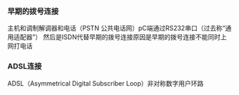 ### 早期的拨号连接
主机和调制解调器和电话（PSTN 公共电话网）pC端通过RS232串口（过去称“通用适配器”）
然后是ISDN代替早期的拨号连接原因是早期的拨号连接不能同时上网打电话

### ADSL连接
ADSL（Asymmetrical Digital Subscriber Loop）非对称数字用户环路


